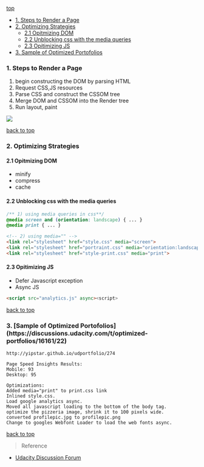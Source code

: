 [top](#top)

- [1. Steps to Render a Page](#Steps-to-Render-a-Page)
- [2. Optimizing Strategies](#Optimizing)
  - [2.1 Opitmizing DOM](#Optimizing-DOM)
  - [2.2 Unblocking css with the media queries](#Unblocking-css-with-the-media-queries)
  - [2.3 Opitimizing JS](#Opitimizing-JS)
- [3. Sample of Optimized Portofolios](#Optimizing)

<h3 id="Steps-to-Render-a-Page">1. Steps to Render a Page</h3>

1. begin constructing the DOM by parsing HTML
2. Request CSS,JS resources
3. Parse CSS and construct the CSSOM tree
4. Merge DOM and CSSOM into the Render tree
5. Run layout, paint

![](http://i.imgur.com/dKTlPCM.png)

[back to top](#top)

<h3 id="Optimizing">2. Optimizing Strategies</h3>

<h4 id="Optimizing-DOM">2.1 Opitmizing DOM</h4>

- minify
- compress
- cache

<h4 id="Unblocking-css-with-the-media-queries">2.2 Unblocking css with the media queries</h4>

```css
/** 1) using media queries in css**/
@media screen and (orientation: landscape) { ... }
@media print { ... }
```

```html
<!-- 2) using media="" -->
<link rel="stylesheet" href="style.css" media="screen">
<link rel="stylesheet" href="portraint.css" media="orientation:landscape">
<link rel="stylesheet" href="style-print.css" media="print">
```

<h4 id="Opitimizing-JS">2.3 Opitimizing JS</h4>

- Defer Javascript exception
- Async JS

```html
<script src="analytics.js" async><script>
```

[back to top](#top)

<h3 id="Optimizing">3. [Sample of Optimized Portofolios](https://discussions.udacity.com/t/optimized-portfolios/16161/22)</h3>

```
http://yipstar.github.io/udportfolio/274

Page Speed Insights Results:
Mobile: 93
Desktop: 95

Optimizations:
Added media="print" to print.css link
Inlined style.css.
Load google analytics async. 
Moved all javascript loading to the bottom of the body tag.
optimize the pizzeria image, shrink it to 100 pixels wide.
converted profilepic.jpg to profilepic.png
Change to googles Webfont Loader to load the web fonts async.
```

[back to top](#top)

> Reference

- [Udacity Discussion Forum](https://discussions.udacity.com/c/standalone-courses/website-performance-optimization)
